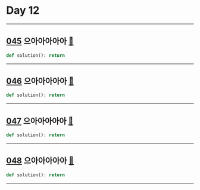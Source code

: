 # Day 12

---

## [045] 으아아아아아 [🔎][045]

>

```python
def solution(): return
```

---

## [046] 으아아아아아 [🔎][046]

>

```python
def solution(): return
```

---

## [047] 으아아아아아 [🔎][047]

>

```python
def solution(): return
```

---

## [048] 으아아아아아 [🔎][048]

>

```python
def solution(): return
```

---

[045]: https://school.programmers.co.kr/learn/courses/30/lessons/120846
[046]: https://school.programmers.co.kr/learn/courses/30/lessons/120847
[047]: https://school.programmers.co.kr/learn/courses/30/lessons/120848
[048]: https://school.programmers.co.kr/learn/courses/30/lessons/120849
